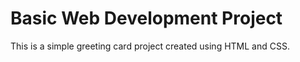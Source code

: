 # Basic Web Development Project

This is a simple greeting card project created using HTML and CSS.

